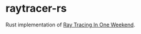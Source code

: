# raytracer-rs

Rust implementation of [Ray Tracing In One Weekend](https://raytracing.github.io/books/RayTracingInOneWeekend.html).